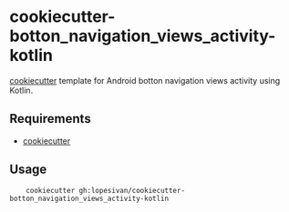 # cookiecutter-botton_navigation_views_activity-kotlin

[cookiecutter](https://github.com/lopesivan/cookiecutter-botton_navigation_views_activity-kotlin) template for Android botton navigation views activity using Kotlin.

## Requirements

- [cookiecutter](https://github.com/cookiecutter/cookiecutter)

## Usage

```
	cookiecutter gh:lopesivan/cookiecutter-botton_navigation_views_activity-kotlin
```
